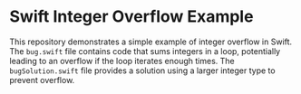 # Swift Integer Overflow Example

This repository demonstrates a simple example of integer overflow in Swift. The `bug.swift` file contains code that sums integers in a loop, potentially leading to an overflow if the loop iterates enough times. The `bugSolution.swift` file provides a solution using a larger integer type to prevent overflow.